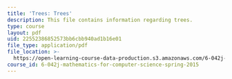 ```yaml
---
title: 'Trees: Trees'
description: This file contains information regarding trees.
type: course
layout: pdf
uid: 22552386852573bb6cbb940ad1b16e01
file_type: application/pdf
file_location: >-
  https://open-learning-course-data-production.s3.amazonaws.com/6-042j-mathematics-for-computer-science-spring-2015/22552386852573bb6cbb940ad1b16e01_MIT6_042JS15_trees.pdf
course_id: 6-042j-mathematics-for-computer-science-spring-2015
---
```

